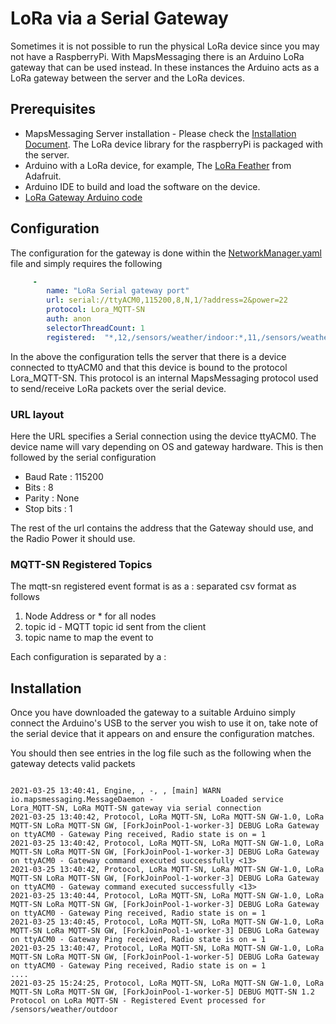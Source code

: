 # LoRa via a Serial Gateway

Sometimes it is not possible to run the physical LoRa device since you may not have a RaspberryPi. With MapsMessaging there is an Arduino LoRa gateway that can be used instead.
In these instances the Arduino acts as a LoRa gateway between the server and the LoRa devices.

## Prerequisites

* MapsMessaging Server installation - Please check the [Installation Document](installation.md). The LoRa device library for the raspberryPi is packaged with the server.
* Arduino with a LoRa device, for example, The [LoRa Feather](https://www.adafruit.com/product/3178) from Adafruit.
* Arduino IDE to build and load the software on the device.
* [LoRa Gateway Arduino code](https://github.com/Maps-Messaging/mapsmessaging_server/tree/main/src/main/arduino/LoRaMQTT_SNGateway)

## Configuration

The configuration for the gateway is done within the [NetworkManager.yaml](config/NetworkManager_Config.md) file and simply requires the following 

```yaml
     -
        name: "LoRa Serial gateway port"
        url: serial://ttyACM0,115200,8,N,1/?address=2&power=22
        protocol: Lora_MQTT-SN
        auth: anon
        selectorThreadCount: 1
        registered:  "*,12,/sensors/weather/indoor:*,11,/sensors/weather/outdoor:*,8,/sensors/water/garden:*,9,/sensors/water/house"
```

In the above the configuration tells the server that there is a device connected to ttyACM0 and that this device is bound to the protocol Lora_MQTT-SN. This protocol is an internal MapsMessaging protocol used to send/receive LoRa packets over the serial device.

### URL layout

Here the URL specifies a Serial connection using the device ttyACM0. The device name will vary depending on OS and gateway hardware. This is then followed by the serial configuration

* Baud Rate : 115200
* Bits : 8
* Parity : None
* Stop bits : 1

The rest of the url contains the address that the Gateway should use, and the Radio Power it should use.

### MQTT-SN Registered Topics
The mqtt-sn registered event format is as a : separated csv format as follows

1. Node Address or * for all nodes
2. topic id - MQTT topic id sent from the client
3. topic name to map the event to

Each configuration is separated by a :

## Installation

Once you have downloaded the gateway to a suitable Arduino simply connect the Arduino's USB to the server you wish to use it on, take note of the serial device that it appears on and ensure the configuration matches.

You should then see entries in the log file such as the following when the gateway detects valid packets

```log

2021-03-25 13:40:41, Engine, , -, , [main] WARN  io.mapsmessaging.MessageDaemon -               Loaded service Lora_MQTT-SN, LoRa MQTT-SN gateway via serial connection
2021-03-25 13:40:42, Protocol, LoRa MQTT-SN, LoRa MQTT-SN GW-1.0, LoRa MQTT-SN LoRa MQTT-SN GW, [ForkJoinPool-1-worker-3] DEBUG LoRa Gateway on ttyACM0 - Gateway Ping received, Radio state is on = 1
2021-03-25 13:40:42, Protocol, LoRa MQTT-SN, LoRa MQTT-SN GW-1.0, LoRa MQTT-SN LoRa MQTT-SN GW, [ForkJoinPool-1-worker-3] DEBUG LoRa Gateway on ttyACM0 - Gateway command executed successfully <13>
2021-03-25 13:40:42, Protocol, LoRa MQTT-SN, LoRa MQTT-SN GW-1.0, LoRa MQTT-SN LoRa MQTT-SN GW, [ForkJoinPool-1-worker-3] DEBUG LoRa Gateway on ttyACM0 - Gateway command executed successfully <13>
2021-03-25 13:40:44, Protocol, LoRa MQTT-SN, LoRa MQTT-SN GW-1.0, LoRa MQTT-SN LoRa MQTT-SN GW, [ForkJoinPool-1-worker-3] DEBUG LoRa Gateway on ttyACM0 - Gateway Ping received, Radio state is on = 1
2021-03-25 13:40:45, Protocol, LoRa MQTT-SN, LoRa MQTT-SN GW-1.0, LoRa MQTT-SN LoRa MQTT-SN GW, [ForkJoinPool-1-worker-3] DEBUG LoRa Gateway on ttyACM0 - Gateway Ping received, Radio state is on = 1
2021-03-25 13:40:47, Protocol, LoRa MQTT-SN, LoRa MQTT-SN GW-1.0, LoRa MQTT-SN LoRa MQTT-SN GW, [ForkJoinPool-1-worker-5] DEBUG LoRa Gateway on ttyACM0 - Gateway Ping received, Radio state is on = 1
....
2021-03-25 15:24:25, Protocol, LoRa MQTT-SN, LoRa MQTT-SN GW-1.0, LoRa MQTT-SN LoRa MQTT-SN GW, [ForkJoinPool-1-worker-5] DEBUG MQTT-SN 1.2 Protocol on LoRa MQTT-SN - Registered Event processed for /sensors/weather/outdoor

```
